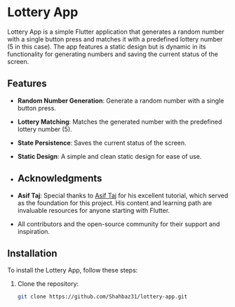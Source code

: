 # Lottery App

Lottery App is a simple Flutter application that generates a random number with a single button press and matches it with a predefined lottery number (5 in this case). The app features a static design but is dynamic in its functionality for generating numbers and saving the current status of the screen.

## Features

- **Random Number Generation**: Generate a random number with a single button press.
- **Lottery Matching**: Matches the generated number with the predefined lottery number (5).
- **State Persistence**: Saves the current status of the screen.
- **Static Design**: A simple and clean static design for ease of use.

- 
  ## Acknowledgments

- **Asif Taj**: Special thanks to [Asif Taj](https://github.com/axiftaj) for his excellent tutorial, which served as the foundation for this project. His content and learning path are invaluable resources for anyone starting with Flutter.
- All contributors and the open-source community for their support and inspiration.


## Installation

To install the Lottery App, follow these steps:

1. Clone the repository:

   ```bash
   git clone https://github.com/Shahbaz31/lottery-app.git
